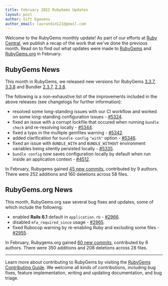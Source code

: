 ```yaml
---
title: February 2022 RubyGems Updates
layout: post
author: Gift Egwuenu
author_email: laurandidi21@gmail.com
---
```


Welcome to the RubyGems monthly update! As part of our efforts at [Ruby Central](http://rubytogether.org/), we publish a recap of the work that we've done the previous month. Read on to find out what updates were made to [RubyGems](https://github.com/rubygems/rubygems) and [RubyGems.org](https://github.com/rubygems/rubygems.org) in February.

## RubyGems News

This month in RubyGems, we released new versions for RubyGems [3.3.7](https://github.com/rubygems/rubygems/blob/master/CHANGELOG.md#337--2022-02-09), [3.3.8](https://github.com/rubygems/rubygems/blob/master/CHANGELOG.md#338--2022-02-23) and Bundler [2.3.7](https://github.com/rubygems/rubygems/blob/master/bundler/CHANGELOG.md#237-february-9-2022), [2.3.8](https://github.com/rubygems/rubygems/blob/master/bundler/CHANGELOG.md#238-february-23-2022).

The following is a non-exhaustive list of the improvements included in the above releases (see changelogs for further information):

- resolved some long-standing issues with our CI workflow and worked on some long-standing configuration issues - [#5324](https://github.com/rubygems/rubygems/pull/5324).
- fixed an issue with a corrupt lockfile that occured when running `bundle check` and re-resolving locally - [#5344](https://github.com/rubygems/rubygems/pull/5344).
- fixed a typo in the multiple gemfiles warning - [#5342](https://github.com/rubygems/rubygems/pull/5342).
- added clarification for `bundle-config` `"with"` option  - [#5346](https://github.com/rubygems/rubygems/pull/5346).
- fixed an issue with `BUNDLE_WITH` and `BUNDLE_WITHOUT` environment variables being silently persisted locally - [#5335](https://github.com/rubygems/rubygems/pull/5335).
- `bundle config` now saves configuration locally by default when run inside an application context - [#4512](https://github.com/rubygems/rubygems/pull/4152).

In February, Rubygems gained [45 new commits](https://github.com/rubygems/rubygems/compare/master@%7B2022-02-01%7D...master@%7B2022-02-31%7D), contributed by 9 authors. There were 252 additions and 160 deletions across 58 files.

## RubyGems.org News

This month, RubyGems.org saw several bug fixes and updates, some of which include the following: 

- enabled **Rails 6.1** default in `application.rb` - [#2966](https://github.com/rubygems/rubygems.org/pull/2966).
- disabled `mfa_required_since` usage - [#2965](https://github.com/rubygems/rubygems.org/pull/2965).
- fixed Rubocop warning by re-enabling Ruby and excluding some files - [#2955](https://github.com/rubygems/rubygems.org/pull/2955).

In February, Rubygems.org gained [60 new commits](https://github.com/rubygems/rubygems.org/compare/master@%7B2022-02-01%7D...master@%7B2022-02-31%7D), contributed by 6 authors. There were 350 additions and 208 deletions across 28 files.

---
Learn more about contributing to RubyGems by visiting the [RubyGems Contributing Guide](https://github.com/rubygems/rubygems/blob/master/CONTRIBUTING.md#how-to-contribute). We welcome all kinds of contributions, including bug fixes, feature implementation, writing and updating documentation, and bug triage.
